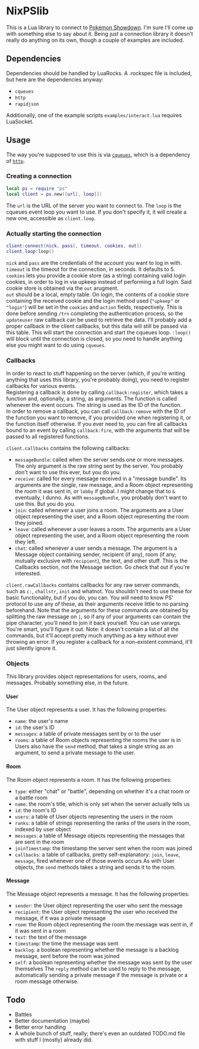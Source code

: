 # NixPSlib
This is a Lua library to connect to [Pokémon Showdown](https://play.pokemonshowdown.com). I'm sure I'll come up with something else to say about it. Being just a connection library it doesn't really do anything on its own, though a couple of examples are included.
## Dependencies
Dependencies should be handled by LuaRocks. A .rockspec file is included, but here are the dependencies anyway:

* `cqueues`
* `http`  
* `rapidjson`  

Additionally, one of the example scripts `examples/interact.lua` requires LuaSocket.

## Usage
The way you're supposed to use this is via [`cqueues`](http://25thandclement.com/~william/projects/cqueues.html), which is a dependency of [`http`](https://github.com/daurnimator/lua-http).

### Creating a connection
```lua
local ps = require "ps"
local client = ps.new([url[, loop]])
```
The `url` is the URL of the server you want to connect to. The `loop` is the cqueues event loop you want to use. If you don't specify it, it will create a new one, accessible as `client.loop`.

### Actually starting the connection
```lua
client:connect(nick, pass[, timeout, cookies, out])
client.loop:loop()
```
`nick` and `pass` are the credentials of the account you want to log in with. `timeout` is the timeout for the connection, in seconds. It defaults to 5.  
`cookies` lets you provide a cookie store (as a string) containing valid login cookies, in order to log in via upkeep instead of performing a full login. Said cookie store is obtained via the `out` arugment.  
`out` should be a local, empty table. On login, the contents of a cookie store containing the received cookie and the login method used (`"upkeep"` or `"login"`) will be set in the `cookies` and `action` fields, respectively. This is done before sending `/trn` completing the authentication process, so the `updateuser` raw callback can be used to retrieve the data. I'll probably add a proper callback in the client callbacks, but this data will still be passed via this table.
This will start the connection and start the cqueues loop. `:loop()` will block until the connection is closed, so you need to handle anything else you might want to do using `cqueues`.

### Callbacks
In order to react to stuff happening on the server (which, if you're writing anything that uses this library, you're probably doing), you need to register callbacks for various events.  
Registering a callback is done by calling `callback:register`, which takes a function and, optionally, a string, as arguments. The function is called whenever the event occurs. The string is used as the ID of the function.  
In order to remove a callback, you can call `callback:remove` with the ID of the function you want to remove, if you provided one when registering it, or the function itself otherwise.
If you ever need to, you can fire all callbacks bound to an event by calling `callback:fire`, with the arguments that will be passed to all registered functions.

`client.callbacks` contains the following callbacks:
* `messageBundle`: called when the server sends one or more messages. The only argument is the raw string sent by the server. You probably don't want to use this ever, but you do you.
* `receive`: called for every message received in a "message bundle". Its arguments are the single, raw message, and a Room object representing the room it was sent in, or `lobby` if global. I might change that to `&` eventually, I dunno. As with `messageBundle`, you probably don't want to use this. But you do you.
* `join`: called whenever a user joins a room. The arguments are a User object representing the user, and a Room object representing the room they joined.
* `leave`: called whenever a user leaves a room. The arguments are a User object representing the user, and a Room object representing the room they left.
* `chat`: called whenever a user sends a message. The argument is a Message object containing sender, recipient (if any), room (if any; mutually exclusive with `recipient`), the text, and other stuff. This is the Callbacks section, not the Message section. Go check that out if you're interested.

`client.rawCallbacks` contains callbacks for any raw server commands, such as `c:`, `challstr`, `init` and whatnot. You shouldn't need to use these for basic functionality, but if you do, you can. You _will_ need to know PS' protocol to use any of these, as their arguments receive little to no parsing beforehand. Note that the arguments for these commands are obtained by splitting the raw message on `|`, so if any of your arguments can contain the pipe character, you'll need to join it back yourself. You can use varargs. You're smart, you'll figure it out.
Note: it doesn't contain a list of all the commands, but it'll accept pretty much anything as a key without ever throwing an error. If you register a callback for a non-existent command, it'll just silently ignore it.

### Objects
This library provides object representations for users, rooms, and messages. Probably something else, in the future.

#### User
The User object represents a user. It has the following properties:
* `name`: the user's name
* `id`: the user's ID
* `messages`: a table of private messages sent by or to the user
* `rooms`: a table of Room objects representing the rooms the user is in
Users also have the `send` method, that takes a single string as an argument, to send a private message to the user.

#### Room
The Room object represents a room. It has the following properties:
* `type`: either "chat" or "battle", depending on whether it's a chat room or a battle room
* `name`: the room's title, which is only set when the server actually tells us
* `id`: the room's ID
* `users`: a table of User objects representing the users in the room
* `ranks`: a table of strings representing the ranks of the users in the room, indexed by user object
* `messages`: a table of Message objects representing the messages that are sent in the room
* `joinTimestamp`: the timestamp the server sent when the room was joined
* `callbacks`: a table of callbacks, pretty self-explanatory: `join`, `leave`, `message`, fired whenever one of those events occurs
As with User objects, the `send` methods takes a string and sends it to the room.

#### Message
The Message object represents a message. It has the following properties:
* `sender`: the User object representing the user who sent the message
* `recipient`: the User object representing the user who received the message, if it was a private message
* `room`: the Room object representing the room the message was sent in, if it was sent in a room
* `text`: the text of the message
* `timestamp`: the time the message was sent
* `backlog`: a boolean representing whether the message is a backlog message, sent before the room was joined
* `self`: a boolean representing whether the message was sent by the user themselves
The `reply` method can be used to reply to the message, automatically sending a private message if the message is private or a room message otherwise.


## Todo
* Battles
* Better documentation (maybe)
* Better error handling
* A whole bunch of stuff, really; there's even an outdated TODO.md file with stuff I (mostly) already did.